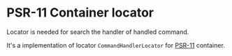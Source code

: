 PSR-11 Container locator
========================

Locator is needed for search the handler of handled command.

It's a implementation of locator `CommandHandlerLocator` for
[PSR-11](https://github.com/php-fig/fig-standards/blob/master/accepted/PSR-11-container.md) container.
